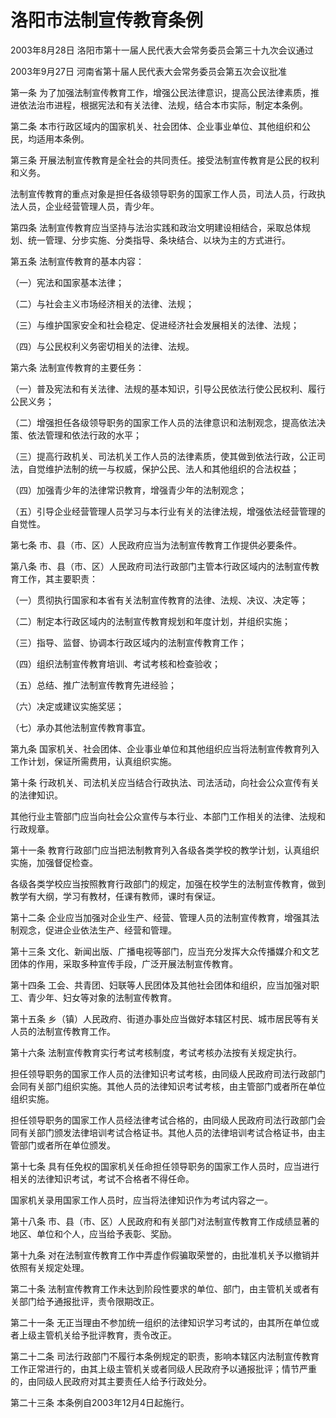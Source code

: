 # 洛阳市法制宣传教育条例

2003年8月28日 洛阳市第十一届人民代表大会常务委员会第三十九次会议通过

2003年9月27日 河南省第十届人民代表大会常务委员会第五次会议批准

<!-- INFO END -->

第一条 为了加强法制宣传教育工作，增强公民法律意识，提高公民法律素质，推进依法治市进程，根据宪法和有关法律、法规，结合本市实际，制定本条例。

第二条 本市行政区域内的国家机关、社会团体、企业事业单位、其他组织和公民，均适用本条例。

第三条 开展法制宣传教育是全社会的共同责任。接受法制宣传教育是公民的权利和义务。

法制宣传教育的重点对象是担任各级领导职务的国家工作人员，司法人员，行政执法人员，企业经营管理人员，青少年。

第四条 法制宣传教育应当坚持与法治实践和政治文明建设相结合，采取总体规划、统一管理、分步实施、分类指导、条块结合、以块为主的方式进行。

第五条 法制宣传教育的基本内容：

（一）宪法和国家基本法律；

（二）与社会主义市场经济相关的法律、法规；

（三）与维护国家安全和社会稳定、促进经济社会发展相关的法律、法规；

（四）与公民权利义务密切相关的法律、法规。

第六条 法制宣传教育的主要任务：

（一）普及宪法和有关法律、法规的基本知识，引导公民依法行使公民权利、履行公民义务；

（二）增强担任各级领导职务的国家工作人员的法律意识和法制观念，提高依法决策、依法管理和依法行政的水平；

（三）提高行政机关、司法机关工作人员的法律素质，使其做到依法行政，公正司法，自觉维护法制的统一与权威，保护公民、法人和其他组织的合法权益；

（四）加强青少年的法律常识教育，增强青少年的法制观念；

（五）引导企业经营管理人员学习与本行业有关的法律法规，增强依法经营管理的自觉性。

第七条 市、县（市、区）人民政府应当为法制宣传教育工作提供必要条件。

第八条 市、县（市、区）人民政府司法行政部门主管本行政区域内的法制宣传教育工作，其主要职责：

（一）贯彻执行国家和本省有关法制宣传教育的法律、法规、决议、决定等；

（二）制定本行政区域内的法制宣传教育规划和年度计划，并组织实施；

（三）指导、监督、协调本行政区域内的法制宣传教育工作；

（四）组织法制宣传教育培训、考试考核和检查验收；

（五）总结、推广法制宣传教育先进经验；

（六）决定或建议实施奖惩；

（七）承办其他法制宣传教育事宜。

第九条 国家机关、社会团体、企业事业单位和其他组织应当将法制宣传教育列入工作计划，保证所需费用，认真组织实施。

第十条 行政机关、司法机关应当结合行政执法、司法活动，向社会公众宣传有关的法律知识。

其他行业主管部门应当向社会公众宣传与本行业、本部门工作相关的法律、法规和行政规章。

第十一条 教育行政部门应当把法制教育列入各级各类学校的教学计划，认真组织实施，加强督促检查。

各级各类学校应当按照教育行政部门的规定，加强在校学生的法制宣传教育，做到教学有大纲，学习有教材，任课有教师，课时有保证。

第十二条 企业应当加强对企业生产、经营、管理人员的法制宣传教育，增强其法制观念，促进企业依法生产、经营和管理。

第十三条 文化、新闻出版、广播电视等部门，应当充分发挥大众传播媒介和文艺团体的作用，采取多种宣传手段，广泛开展法制宣传教育。

第十四条 工会、共青团、妇联等人民团体及其他社会团体和组织，应当加强对职工、青少年、妇女等对象的法制宣传教育。

第十五条 乡（镇）人民政府、街道办事处应当做好本辖区村民、城市居民等有关人员的法制宣传教育工作。

第十六条 法制宣传教育实行考试考核制度，考试考核办法按有关规定执行。

担任领导职务的国家工作人员的法律知识考试考核，由同级人民政府司法行政部门会同有关部门组织实施。其他人员的法律知识考试考核，由主管部门或者所在单位组织实施。

担任领导职务的国家工作人员经法律考试合格的，由同级人民政府司法行政部门会同有关部门颁发法律培训考试合格证书。其他人员的法律培训考试合格证书，由主管部门或者所在单位颁发。

第十七条 具有任免权的国家机关任命担任领导职务的国家工作人员时，应当进行相关的法律知识考试，考试不合格者不得任命。

国家机关录用国家工作人员时，应当将法律知识作为考试内容之一。

第十八条 市、县（市、区）人民政府和有关部门对法制宣传教育工作成绩显著的地区、单位和个人，应当给予表彰、奖励。

第十九条 对在法制宣传教育工作中弄虚作假骗取荣誉的，由批准机关予以撤销并依照有关规定处理。

第二十条 法制宣传教育工作未达到阶段性要求的单位、部门，由主管机关或者有关部门给予通报批评，责令限期改正。

第二十一条 无正当理由不参加统一组织的法律知识学习考试的，由其所在单位或者上级主管机关给予批评教育，责令改正。

第二十二条 司法行政部门不履行本条例规定的职责，影响本辖区内法制宣传教育工作正常进行的，由其上级主管机关或者同级人民政府予以通报批评；情节严重的，由同级人民政府对其主要责任人给予行政处分。

第二十三条 本条例自2003年12月4日起施行。

